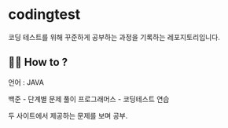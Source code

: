 # codingtest
코딩 테스트를 위해 꾸준하게 공부하는 과정을 기록하는 레포지토리입니다.

## 🙋‍♀️ How to ?
언어 : JAVA

백준 - 단계별 문제 풀이 
프로그래머스 - 코딩테스트 연습

두 사이트에서 제공하는 문제를 보며 공부.

